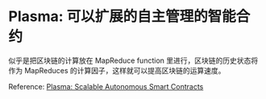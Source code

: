 # Plasma: 可以扩展的自主管理的智能合约

似乎是把区块链的计算放在 MapReduce function 里进行，区块链的历史状态将作为 MapReduces 的计算因子，这样就可以提高区块链的运算速度。

Reference: [Plasma: Scalable Autonomous Smart Contracts](https://plasma.io/plasma.pdf)
